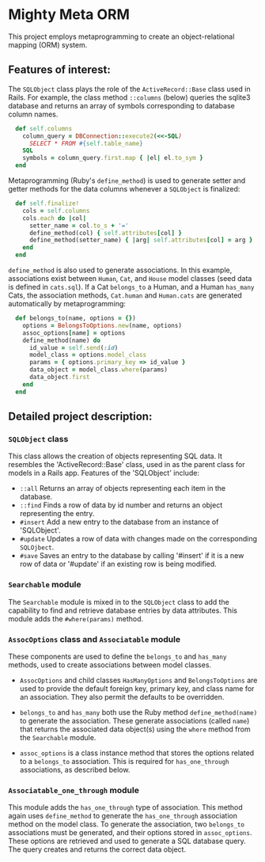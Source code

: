 # Mighty Meta ORM

This project employs metaprogramming to create an object-relational mapping (ORM) system. 

## Features of interest:

The `SQLObject` class plays the role of the `ActiveRecord::Base` class used in Rails. For example, the class method `::columns` (below) queries the sqlite3 database and returns an array of symbols corresponding to database column names. 

```ruby
  def self.columns
    column_query = DBConnection::execute2(<<-SQL)
      SELECT * FROM #{self.table_name}
    SQL
    symbols = column_query.first.map { |el| el.to_sym }
  end
```

Metaprogramming (Ruby's `define_method`) is used to generate setter and getter methods for the data columns whenever a `SQLObject` is finalized:

```ruby
  def self.finalize!
    cols = self.columns
    cols.each do |col|
      setter_name = col.to_s + '='
      define_method(col) { self.attributes[col] }
      define_method(setter_name) { |arg| self.attributes[col] = arg } 
    end 
  end
```  

`define_method` is also used to generate associations.  In this example, associations exist between `Human`, `Cat`, and `House` model classes (seed data is defined in `cats.sql`). If a Cat `belongs_to` a Human, and a Human `has_many` Cats, the association methods, `Cat.human` and `Human.cats` are generated automatically by metaprogramming:

```ruby
  def belongs_to(name, options = {})
    options = BelongsToOptions.new(name, options) 
    assoc_options[name] = options
    define_method(name) do 
      id_value = self.send(:id)
      model_class = options.model_class
      params = { options.primary_key => id_value }
      data_object = model_class.where(params)
      data_object.first
    end
  end
```

## Detailed project description:

### `SQLObject` class

This class allows the creation of objects representing SQL data. It resembles the 'ActiveRecord::Base' class, used in as the parent class for models in a Rails app.  Features of the 'SQLObject' include:

* `::all` Returns an array of objects representing each item in the database.  
* `::find` Finds a row of data by id number and returns an object representing the entry.
* `#insert` Add a new entry to the database from an instance of 'SQLObject'.
* `#update` Updates a row of data with changes made on the corresponding `SQLOjbect`.
* `#save` Saves an entry to the database by calling '#insert' if it is a new row of data or '#update' if an existing row is being modified.

### `Searchable` module

The `Searchable` module is mixed in to the `SQLObject` class to add the capability to find and retrieve database entries by data attributes.  This module adds the `#where(params)` method.

### `AssocOptions` class and `Associatable` module 

These components are used to define the `belongs_to` and `has_many` methods, used to create associations between model classes.  

* `AssocOptions` and child classes `HasManyOptions` and `BelongsToOptions` are used to provide the default foreign key, primary key, and class name for an association.  They also permit the defaults to be overridden.  

* `belongs_to` and `has_many` both use the Ruby method `define_method(name)` to generate the association.  These generate associations (called `name`) that returns the associated data object(s) using the `where` method from the `Searchable` module. 

* `assoc_options` is a class instance method that stores the options related to a `belongs_to` association.  This is required for `has_one_through` associations, as described below.   

### `Associatable_one_through` module 

This module adds the `has_one_through` type of association. This method again uses `define_method` to generate the `has_one_through` association method on the model class.  To generate the association, two `belongs_to` associations must be generated, and their options stored in `assoc_options`. These options are retrieved and used to generate a SQL database query. The query creates and returns the correct data object.
  


